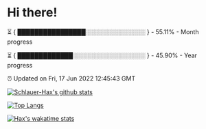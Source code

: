 # Hi there!

⏳ { ████████████████░░░░░░░░░░░░░░ } - 55.11% - Month progress

⏳ { █████████████░░░░░░░░░░░░░░░░░ } - 45.90% - Year progress

⏰ Updated on Fri, 17 Jun 2022 12:45:43 GMT


[![Schlauer-Hax's github stats](https://github-readme-stats.vercel.app/api?username=Schlauer-Hax&show_icons=true&theme=dark&count_private=true)](https://github.com/Schlauer-Hax)


[![Top Langs](https://github-readme-stats.vercel.app/api/top-langs/?username=Schlauer-Hax&layout=compact&theme=dark)](https://github.com/Schlauer-Hax?tab=repositories)


[![Hax's wakatime stats](https://github-readme-stats.vercel.app/api/wakatime?username=Hax&theme=dark)](https://wakatime.com/@Hax)

